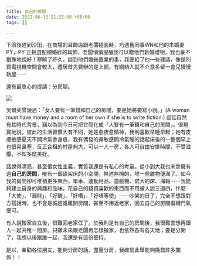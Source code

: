```yaml
---
title: 自己的房間
date: 2021-06-13 21:25:00 +08:00
tags: []

---
```


下班後趕到沙田，在商場的耳飾店跟老闆碰面時，巧遇舊同事WN和他的未婚妻PY，PY 正挑選配襯婚紗的耳飾，老闆悄悄提醒我可以贈他們新婚禮物，我也豪不猶豫地說好！寒暄了許久，談到他們婚後置業的事，我便給了他一些建議，像是別買電視機空間會較大，遷居首先要辦的是上網，有網絡人就不介意多留一會兒慢慢執屋⋯⋯

  
還有最衷心的提議：分房瞓。

[![](https://1.bp.blogspot.com/-7jrW6xjtF8g/YMYHPOglxDI/AAAAAAAAIR4/hM9zlsA8nzcpW2QSHdHS5eO9_Wenuo3VwCLcBGAsYHQ/w400-h225/IMG_4795.jpeg)](https://1.bp.blogspot.com/-7jrW6xjtF8g/YMYHPOglxDI/AAAAAAAAIR4/hM9zlsA8nzcpW2QSHdHS5eO9%5FWenuo3VwCLcBGAsYHQ/s2048/IMG%5F4795.jpeg)

  
吳爾芙曾說過：「女人要有一筆錢和自己的房間，要是她將要寫小說。」(A woman must have money and a room of her own if she is to write fiction.) 這話自然有其時代背景，竊以為到今日可把它簡化成「人要有一筆錢和自己的房間」。很現實地說，彼此的生活習慣大有不同，她是愈夜愈精神，我則喜歡早睡早起；她有皮膚敏感夏天不開冷氣會身痕，我有偶發的鼻敏感開冷氣睡的話起床後的一整個早上也很易鼻塞，反正合租的村屋夠大，可以一人一房，各人可自由安排時間，不受滋擾，不知多麼美好。

  
話說得漂亮，甚至很女性主義，實質我還是有私心的考量。從小到大我也未曾擁有過**自己的房間**，唯有一個碌架床的小空間，無遮無掩的，堆一些雜物便滿了。如今我的房間卻可堆積更多東西，單車、運動用品、遊戲機、偌大的床、海報⋯⋯我能夠建立自身的興趣和品味，花自己的錢買喜歡的東西而不用被人說三道四，什麼「大使」、「漏財」、「好醜」、「好嘈」、「好唔等使」⋯⋯吵架的日子，完全不想跟對方搭話時，也不會是誰趕誰離開房間，甚至不用返老家，回去自己的房間繼續鬥氣便可。

有人說搬家自立後，很難回老家住了。於我則是有自己的房間後，我很難會想再跟人一起共租一間房。只願未來跟老闆再怎樣搬家，也依然各有各天地；要是分開了，我想以後跟誰一起，我還是有這份堅持。

是以，奉勸各位朋友，能夠分房的話，盡量分房，我確信此舉能夠挽救許多關係！！
